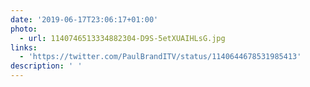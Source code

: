 ```yaml
---
date: '2019-06-17T23:06:17+01:00'
photo:
  - url: 1140746513334882304-D9S-5etXUAIHLsG.jpg
links:
  - 'https://twitter.com/PaulBrandITV/status/1140644678531985413'
description: ' '
---
```

 
